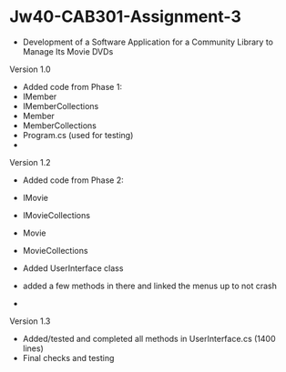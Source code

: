 # Jw40-CAB301-Assignment-3
- Development of a Software Application for a Community Library to Manage Its Movie DVDs

Version 1.0 
- Added code from Phase 1:
- IMember
- IMemberCollections 
- Member
- MemberCollections
- Program.cs (used for testing)
- 
Version 1.2
- Added code from Phase 2:
- IMovie
- IMovieCollections
- Movie
- MovieCollections

- Added UserInterface class
- added a few methods in there and linked the menus up to not crash
-
Version 1.3
- Added/tested and completed all methods in UserInterface.cs (1400 lines)
- Final checks and testing
